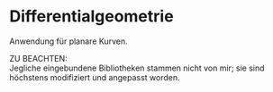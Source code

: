 # Differentialgeometrie
Anwendung für planare Kurven.


ZU BEACHTEN:  
Jegliche eingebundene Bibliotheken stammen nicht von mir; sie sind höchstens modifiziert und angepasst worden.